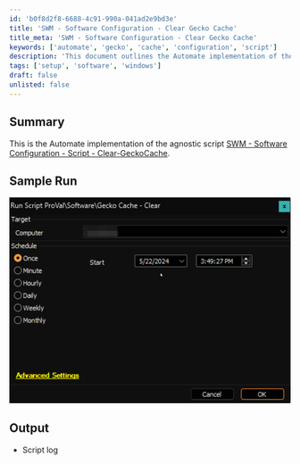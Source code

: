 ```yaml
---
id: 'b0f8d2f8-6688-4c91-990a-041ad2e9bd3e'
title: 'SWM - Software Configuration - Clear Gecko Cache'
title_meta: 'SWM - Software Configuration - Clear Gecko Cache'
keywords: ['automate', 'gecko', 'cache', 'configuration', 'script']
description: 'This document outlines the Automate implementation of the agnostic script SWM - Software Configuration - Clear Gecko Cache, including a sample run and output details.'
tags: ['setup', 'software', 'windows']
draft: false
unlisted: false
---
```

## Summary

This is the Automate implementation of the agnostic script [SWM - Software Configuration - Script - Clear-GeckoCache](<../../powershell/Clear-GeckoCache.md>).

## Sample Run

![Sample Run](../../../static/img/Gecko-Cache---Clear/image_1.png)

## Output

- Script log












